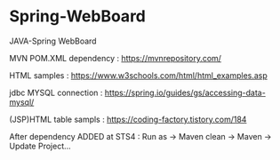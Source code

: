 # Spring-WebBoard
JAVA-Spring WebBoard


MVN POM.XML dependency :
https://mvnrepository.com/

HTML samples :
https://www.w3schools.com/html/html_examples.asp

jdbc MYSQL connection :
https://spring.io/guides/gs/accessing-data-mysql/

(JSP)HTML table sampls :
https://coding-factory.tistory.com/184


After dependency ADDED at STS4 : Run as -> Maven clean -> Maven -> Update Project...
